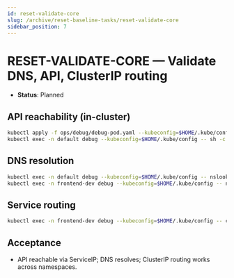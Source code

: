 ```yaml
---
id: reset-validate-core
slug: /archive/reset-baseline-tasks/reset-validate-core
sidebar_position: 7
---
```


# RESET-VALIDATE-CORE — Validate DNS, API, ClusterIP routing

- **Status**: Planned

## API reachability (in-cluster)

```bash title="Test API server reachability"
kubectl apply -f ops/debug/debug-pod.yaml --kubeconfig=$HOME/.kube/config || true
kubectl exec -n default debug --kubeconfig=$HOME/.kube/config -- sh -c "wget -qO- https://kubernetes.default.svc" || true
```

## DNS resolution

```bash title="Test DNS resolution"
kubectl exec -n default debug --kubeconfig=$HOME/.kube/config -- nslookup kubernetes.default.svc || getent hosts kubernetes.default.svc || true
kubectl exec -n frontend-dev debug --kubeconfig=$HOME/.kube/config -- nslookup backend-sample.backend-dev.svc || getent hosts backend-sample.backend-dev.svc || true
```

## Service routing

```bash title="Test service routing"
kubectl exec -n frontend-dev debug --kubeconfig=$HOME/.kube/config -- curl -sv http://backend-sample.backend-dev:80/api/health | cat
```

## Acceptance

- API reachable via ServiceIP; DNS resolves; ClusterIP routing works across namespaces.

